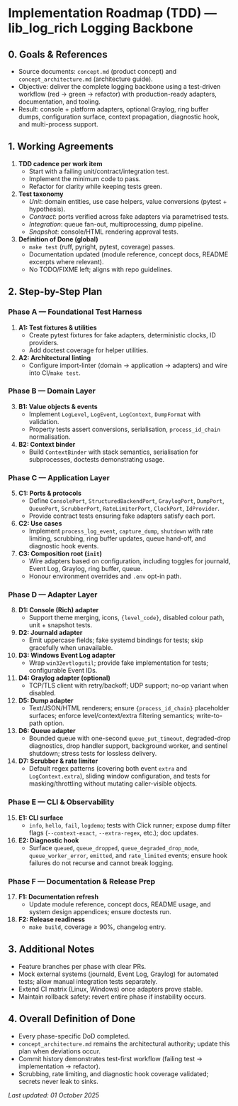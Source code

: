 # Implementation Roadmap (TDD) — lib_log_rich Logging Backbone

## 0. Goals & References
- Source documents: `concept.md` (product concept) and `concept_architecture.md` (architecture guide).
- Objective: deliver the complete logging backbone using a test-driven workflow (red → green → refactor) with production-ready adapters, documentation, and tooling.
- Result: console + platform adapters, optional Graylog, ring buffer dumps, configuration surface, context propagation, diagnostic hook, and multi-process support.

## 1. Working Agreements
1. **TDD cadence per work item**
   - Start with a failing unit/contract/integration test.
   - Implement the minimum code to pass.
   - Refactor for clarity while keeping tests green.
2. **Test taxonomy**
   - *Unit*: domain entities, use case helpers, value conversions (pytest + hypothesis).
   - *Contract*: ports verified across fake adapters via parametrised tests.
   - *Integration*: queue fan-out, multiprocessing, dump pipeline.
   - *Snapshot*: console/HTML rendering approval tests.
3. **Definition of Done (global)**
   - `make test` (ruff, pyright, pytest, coverage) passes.
   - Documentation updated (module reference, concept docs, README excerpts where relevant).
   - No TODO/FIXME left; aligns with repo guidelines.

## 2. Step-by-Step Plan

### Phase A — Foundational Test Harness
1. **A1: Test fixtures & utilities**
   - Create pytest fixtures for fake adapters, deterministic clocks, ID providers.
   - Add doctest coverage for helper utilities.
2. **A2: Architectural linting**
   - Configure import-linter (domain → application → adapters) and wire into CI/`make test`.

### Phase B — Domain Layer
3. **B1: Value objects & events**
   - Implement `LogLevel`, `LogEvent`, `LogContext`, `DumpFormat` with validation.
   - Property tests assert conversions, serialisation, `process_id_chain` normalisation.
4. **B2: Context binder**
   - Build `ContextBinder` with stack semantics, serialisation for subprocesses, doctests demonstrating usage.

### Phase C — Application Layer
5. **C1: Ports & protocols**
   - Define `ConsolePort`, `StructuredBackendPort`, `GraylogPort`, `DumpPort`, `QueuePort`, `ScrubberPort`, `RateLimiterPort`, `ClockPort`, `IdProvider`.
   - Provide contract tests ensuring fake adapters satisfy each port.
6. **C2: Use cases**
   - Implement `process_log_event`, `capture_dump`, `shutdown` with rate limiting, scrubbing, ring buffer updates, queue hand-off, and diagnostic hook events.
7. **C3: Composition root (`init`)**
   - Wire adapters based on configuration, including toggles for journald, Event Log, Graylog, ring buffer, queue.
   - Honour environment overrides and `.env` opt-in path.

### Phase D — Adapter Layer
8. **D1: Console (Rich) adapter**
   - Support theme merging, icons, `{level_code}`, disabled colour path, unit + snapshot tests.
9. **D2: Journald adapter**
   - Emit uppercase fields; fake systemd bindings for tests; skip gracefully when unavailable.
10. **D3: Windows Event Log adapter**
    - Wrap `win32evtlogutil`; provide fake implementation for tests; configurable Event IDs.
11. **D4: Graylog adapter (optional)**
    - TCP/TLS client with retry/backoff; UDP support; no-op variant when disabled.
12. **D5: Dump adapter**
    - Text/JSON/HTML renderers; ensure `{process_id_chain}` placeholder surfaces; enforce level/context/extra filtering semantics; write-to-path option.
13. **D6: Queue adapter**
    - Bounded queue with one-second `queue_put_timeout`, degraded-drop diagnostics, drop handler support, background worker, and sentinel shutdown; stress tests for lossless delivery.
14. **D7: Scrubber & rate limiter**
    - Default regex patterns (covering both event `extra` and `LogContext.extra`), sliding window configuration, and tests for masking/throttling without mutating caller-visible objects.

### Phase E — CLI & Observability
15. **E1: CLI surface**
    - `info`, `hello`, `fail`, `logdemo`; tests with Click runner; expose dump filter flags (`--context-exact`, `--extra-regex`, etc.); doc updates.
16. **E2: Diagnostic hook**
    - Surface `queued`, `queue_dropped`, `queue_degraded_drop_mode`, `queue_worker_error`, `emitted`, and `rate_limited` events; ensure hook failures do not recurse and cannot break logging.

### Phase F — Documentation & Release Prep
17. **F1: Documentation refresh**
    - Update module reference, concept docs, README usage, and system design appendices; ensure doctests run.
18. **F2: Release readiness**
    - `make build`, coverage ≥ 90%, changelog entry.

## 3. Additional Notes
- Feature branches per phase with clear PRs.
- Mock external systems (journald, Event Log, Graylog) for automated tests; allow manual integration tests separately.
- Extend CI matrix (Linux, Windows) once adapters prove stable.
- Maintain rollback safety: revert entire phase if instability occurs.

## 4. Overall Definition of Done
- Every phase-specific DoD completed.
- `concept_architecture.md` remains the architectural authority; update this plan when deviations occur.
- Commit history demonstrates test-first workflow (failing test → implementation → refactor).
- Scrubbing, rate limiting, and diagnostic hook coverage validated; secrets never leak to sinks.

*Last updated: 01 October 2025*
